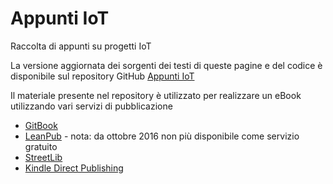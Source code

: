 # Appunti IoT
Raccolta di appunti su progetti IoT

La versione aggiornata dei sorgenti dei testi di queste pagine e del codice è disponibile sul repository GitHub [Appunti IoT](https://github.com/emanbuc/Appunti_IoT)

Il materiale presente nel repository è utilizzato per realizzare un eBook utilizzando vari servizi di pubblicazione
* [GitBook](https://www.gitbook.com/)
* [LeanPub](https://leanpub.com/) - nota: da ottobre 2016 non più disponibile come servizio gratuito
* [StreetLib](https://www.streetlib.com/)
* [Kindle Direct Publishing](https://kdp.amazon.com/)



